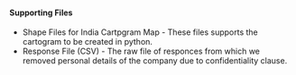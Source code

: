 <h4>Supporting Files</h4>

<ul>
  <li>Shape Files for India Cartpgram Map - These files supports the cartogram to be created in python.</li>
  <li>Response File (CSV) - The raw file of responces from which we removed personal details of the company due to confidentiality clause. </li>
</ul>
